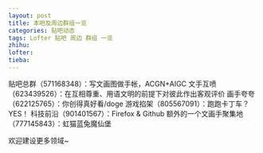 ```yaml
---
layout: post
title: 本吧及周边群组一览
categories: 贴吧动态
tags: Lofter 贴吧 周边 群组 一览
zhihu: 
lofter: 
tieba: 
---
```


贴吧总群（571168348）：写文画图做手帐，ACGN+AIGC
文手互喷（623439526）：在互相尊重、用语文明的前提下对彼此作出客观评价
画手夸夸（622125765）：你创得真好看/doge
游戏掐架（805567091）：跑跑卡丁车？YES！
科技前沿（901401567）：Firefox & Github
额外的一个文画手聚集地（777145843）：虹猫蓝兔魔仙堡

欢迎建设更多领域~